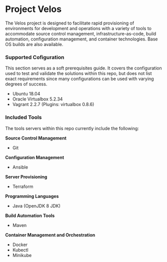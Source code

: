 # Project Velos

The Velos project is designed to facilitate rapid provisioning of environments for development and operations with a variety of tools to accommodate source control management, infrastructure-as-code, build automation, configuration management, and container technologies. Base OS builds are also available.

### Supported Cofiguration

This section serves as a soft prerequisites guide. It covers the configuration used to test and validate the solutions within this repo, but does not list exact requirements since many configurations can be used with varying degrees of success.
- Ubuntu 18.04
- Oracle Virtualbox 5.2.34
- Vagrant 2.2.7 (Plugins: virtualbox 0.8.6)

### Included Tools

The tools servers within this repo currently include the following:

**Source Control Management**


- Git


**Configuration Management**


- Ansible


**Server Provisioning**


- Terraform


**Programming Languages**


- Java (OpenJDK 8 JDK)


**Build Automation Tools**


- Maven


**Container Management and Orchestration**


- Docker
- Kubectl
- Minikube
